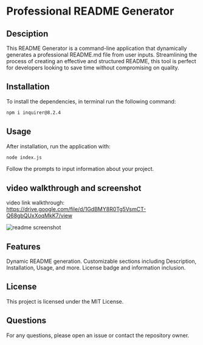 # Professional README Generator

## Desciption

This README Generator is a command-line application that dynamically generates a professional README.md file from user inputs. Streamlining the process of creating an effective and structured README, this tool is perfect for developers looking to save time without compromising on quality.

## Installation

To install the dependencies, in terminal run the following command:
```bash
npm i inquirer@8.2.4
```

## Usage

After installation, run the application with:

```bash
node index.js
```

Follow the prompts to input information about your project.

## video walkthrough and screenshot
video link walkthrough: https://drive.google.com/file/d/1GdBMY8R0Tg5VsmCT-Q68gbQUxXoqMkK7/view

![readme screenshot](./assets/Screenshot%202024-01-05%20at%204.21.18 PM.png)

## Features
Dynamic README generation.
Customizable sections including Description, Installation, Usage, and more.
License badge and information inclusion.

## License
This project is licensed under the MIT License.

## Questions
For any questions, please open an issue or contact the repository owner.

